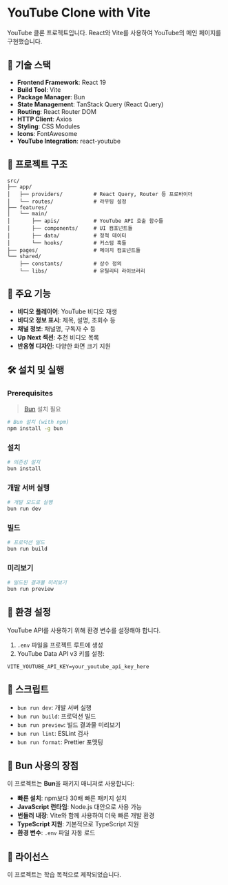 # YouTube Clone with Vite

YouTube 클론 프로젝트입니다. React와 Vite를 사용하여 YouTube의 메인 페이지를 구현했습니다.

## 🚀 기술 스택

- **Frontend Framework**: React 19
- **Build Tool**: Vite
- **Package Manager**: Bun
- **State Management**: TanStack Query (React Query)
- **Routing**: React Router DOM
- **HTTP Client**: Axios
- **Styling**: CSS Modules
- **Icons**: FontAwesome
- **YouTube Integration**: react-youtube

## 📁 프로젝트 구조

```
src/
├── app/
│   ├── providers/          # React Query, Router 등 프로바이더
│   └── routes/             # 라우팅 설정
├── features/
│   └── main/
│       ├── apis/           # YouTube API 호출 함수들
│       ├── components/     # UI 컴포넌트들
│       ├── data/           # 정적 데이터
│       └── hooks/          # 커스텀 훅들
├── pages/                  # 페이지 컴포넌트들
└── shared/
    ├── constants/          # 상수 정의
    └── libs/               # 유틸리티 라이브러리
```

## 🎯 주요 기능

- **비디오 플레이어**: YouTube 비디오 재생
- **비디오 정보 표시**: 제목, 설명, 조회수 등
- **채널 정보**: 채널명, 구독자 수 등
- **Up Next 섹션**: 추천 비디오 목록
- **반응형 디자인**: 다양한 화면 크기 지원

## 🛠️ 설치 및 실행

### Prerequisites

> [Bun](https://bun.sh/) 설치 필요
```bash
# Bun 설치 (with npm)
npm install -g bun
```


### 설치

```bash
# 의존성 설치
bun install
```

### 개발 서버 실행

```bash
# 개발 모드로 실행
bun run dev
```

### 빌드

```bash
# 프로덕션 빌드
bun run build
```

### 미리보기

```bash
# 빌드된 결과물 미리보기
bun run preview
```

## 🔧 환경 설정

YouTube API를 사용하기 위해 환경 변수를 설정해야 합니다.

1. `.env` 파일을 프로젝트 루트에 생성
2. YouTube Data API v3 키를 설정:

```env
VITE_YOUTUBE_API_KEY=your_youtube_api_key_here
```

## 📝 스크립트

- `bun run dev`: 개발 서버 실행
- `bun run build`: 프로덕션 빌드
- `bun run preview`: 빌드 결과물 미리보기
- `bun run lint`: ESLint 검사
- `bun run format`: Prettier 포맷팅

## 🌟 Bun 사용의 장점

이 프로젝트는 **Bun**을 패키지 매니저로 사용합니다:

- **빠른 설치**: npm보다 30배 빠른 패키지 설치
- **JavaScript 런타임**: Node.js 대안으로 사용 가능
- **번들러 내장**: Vite와 함께 사용하여 더욱 빠른 개발 환경
- **TypeScript 지원**: 기본적으로 TypeScript 지원
- **환경 변수**: `.env` 파일 자동 로드

## 📄 라이선스

이 프로젝트는 학습 목적으로 제작되었습니다.
